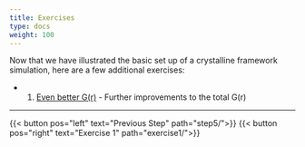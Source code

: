 ```yaml
---
title: Exercises
type: docs
weight: 100
---
```


Now that we have illustrated the basic set up of a crystalline framework simulation, here are a few additional exercises:

- 1. [Even better G(r)](../exercise1/) - Further improvements to the total G(r)

* * *
{{< button pos="left" text="Previous Step" path="step5/">}}
{{< button pos="right" text="Exercise 1" path="exercise1/">}}
